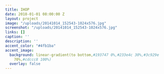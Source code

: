 ```yaml
---
title: IHOP
date: 2018-01-01 08:00:00 Z
layout: project
image: "/uploads/20141014_152543-1024x576.jpg"
screenshot: "/uploads/20141014_152543-1024x576.jpg"
links: []
caption: ''
description: ''
accent_color: "#4fb1ba"
accent_image:
  background: linear-gradient(to bottom,#193747 0%,#233e4c 30%,#3c929e 50%,#d5d5d4
    70%,#cdccc8 100%)
  overlay: false
---
```


